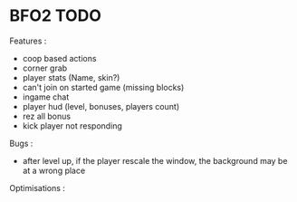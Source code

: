 BFO2 TODO
====
Features :
* coop based actions
* corner grab
* player stats (Name, skin?)
* can't join on started game (missing blocks)
* ingame chat
* player hud (level, bonuses, players count)
* rez all bonus
* kick player not responding

Bugs :
* after level up, if the player rescale the window, the background may be at a wrong place

Optimisations :